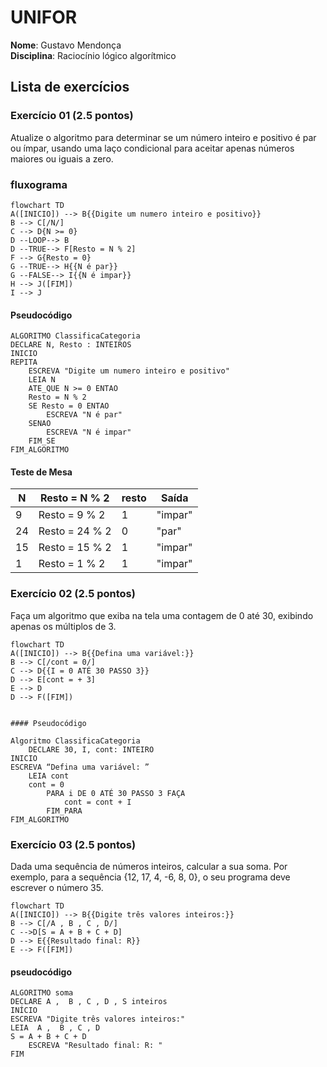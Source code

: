 # UNIFOR
**Nome**: Gustavo Mendonça <br>
**Disciplina**: Raciocínio lógico algorítmico

 ## Lista de exercícios

 ### Exercício 01 (2.5 pontos)
Atualize o algoritmo para determinar se um número inteiro e positivo é par ou ímpar, usando uma laço condicional para aceitar apenas números maiores ou iguais a zero.

### fluxograma
```mermaid
flowchart TD
A([INICIO]) --> B{{Digite um numero inteiro e positivo}}
B --> C[/N/]
C --> D{N >= 0}
D --LOOP--> B
D --TRUE--> F[Resto = N % 2]
F --> G{Resto = 0}
G --TRUE--> H{{N é par}}
G --FALSE--> I{{N é impar}}
H --> J([FIM])
I --> J
```
#### Pseudocódigo 
```
ALGORITMO ClassificaCategoria
DECLARE N, Resto : INTEIROS
INICIO
REPITA
	ESCREVA "Digite um numero inteiro e positivo"
	LEIA N
	ATE_QUE N >= 0 ENTAO
	Resto = N % 2
	SE Resto = 0 ENTAO
		ESCREVA "N é par"
	SENAO 
		ESCREVA "N é impar"
	FIM_SE
FIM_ALGORITMO

```
#### Teste de Mesa
| N | Resto = N % 2 |  resto  | Saída | 
| -- | -- | -- | --|
| 9 | Resto = 9 % 2 |1| "impar" |
| 24 | Resto = 24 % 2 |0| "par" |
| 15 | Resto = 15 % 2 |1| "impar" |
| 1 | Resto = 1 % 2 |1| "impar" |

### Exercício 02 (2.5 pontos)
Faça um algoritmo que exiba na tela uma contagem de 0 até 30, exibindo apenas os múltiplos de 3.
```mermaid
flowchart TD
A([INICIO]) --> B{{Defina uma variável:}}
B --> C[/cont = 0/]
C --> D{{I = 0 ATÉ 30 PASSO 3}}
D --> E[cont = + 3]
E --> D
D --> F([FIM])


```

	#### Pseudocódigo 

```
Algoritmo ClassificaCategoria
	DECLARE 30, I, cont: INTEIRO
INICIO
ESCREVA “Defina uma variável: ”
	LEIA cont 
	cont = 0
		PARA i DE 0 ATÉ 30 PASSO 3 FAÇA
			cont = cont + I
		FIM_PARA
FIM_ALGORITMO
```

### Exercício 03 (2.5 pontos)
Dada uma sequência de números inteiros, calcular a sua soma. 
Por exemplo, para a sequência {12, 17, 4, -6, 8, 0}, o seu programa deve escrever o número 35.

```mermaid
flowchart TD
A([INICIO]) --> B{{Digite três valores inteiros:}}
B --> C[/A , B , C , D/]
C -->D[S = A + B + C + D]
D --> E{{Resultado final: R}}
E --> F([FIM])
```

#### pseudocódigo
```
ALGORITMO soma
DECLARE A ,  B , C , D , S inteiros
INÍCIO
ESCREVA "Digite três valores inteiros:"
LEIA  A ,  B , C , D
S = A + B + C + D
	ESCREVA "Resultado final: R: "
FIM
```
